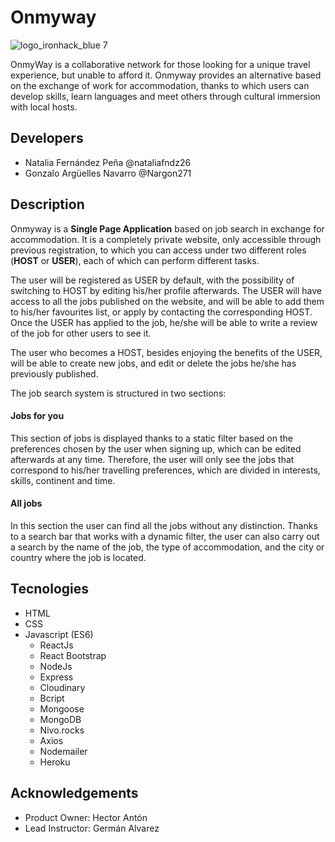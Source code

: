 # Onmyway

![logo_ironhack_blue 7](https://user-images.githubusercontent.com/23629340/40541063-a07a0a8a-601a-11e8-91b5-2f13e4e6b441.png)

OnmyWay is a collaborative network for those looking for a unique travel experience, but unable to afford it. Onmyway provides an alternative based on the exchange of work for accommodation, thanks to which users can develop skills, learn languages and meet others through cultural immersion with local hosts.

## Developers
* Natalia Fernández Peña @nataliafndz26
* Gonzalo Argüelles Navarro @Nargon271

## Description
Onmyway is a __Single Page Application__ based on job search in exchange for accommodation. It is a completely private website, only accessible through previous registration, to which you can access under two different roles (__HOST__ or __USER__), each of which can perform different tasks.

The user will be registered as USER by default, with the possibility of switching to HOST by editing his/her profile afterwards. The USER will have access to all the jobs published on the website, and will be able to add them to his/her favourites list, or apply by contacting the corresponding HOST. Once the USER has applied to the job, he/she will be able to write a review of the job for other users to see it.

The user who becomes a HOST, besides enjoying the benefits of the USER, will be able to create new jobs, and edit or delete the jobs he/she has previously published.

The job search system is structured in two sections: 
#### Jobs for you
This section of jobs is displayed thanks to a static filter based on the preferences chosen by the user when signing up, which can be edited afterwards at any time. Therefore, the user will only see the jobs that correspond to his/her travelling preferences, which are divided in  interests, skills, continent and time.
#### All jobs
In this section the user can find all the jobs without any distinction. Thanks to a search bar that works with a dynamic filter, the user can also carry out a search by the name of the job, the type of accommodation, and the city or country where the job is located.

## Tecnologies
* HTML
* CSS
* Javascript (ES6)
  * ReactJs
  * React Bootstrap
  * NodeJs
  * Express
  * Cloudinary
  * Bcript
  * Mongoose
  * MongoDB
  * Nivo.rocks
  * Axios
  * Nodemailer
  * Heroku
 
## Acknowledgements
  * Product Owner: Hector Antón
  * Lead Instructor: Germán Alvarez

  

